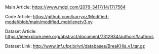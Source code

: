Main Article: https://www.mdpi.com/2076-3417/14/17/7564

Code Article: https://github.com/karryxz/Modified-model/blob/main/modified_mobilenetv3.py

Dataset Article: https://ieeexplore.ieee.org/abstract/document/7312934/authors#authors

Dataset Link: http://www.inf.ufpr.br/vri/databases/BreaKHis_v1.tar.gz
